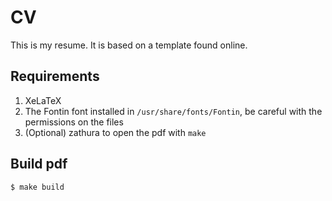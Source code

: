 # CV

This is my resume. It is based on a template found online.

## Requirements
1. XeLaTeX
2. The Fontin font installed in `/usr/share/fonts/Fontin`, be careful with the permissions on the files
3. (Optional) zathura to open the pdf with `make`

## Build pdf 

```
$ make build
```
